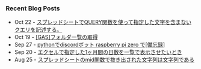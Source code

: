### Recent Blog Posts
<!-- feed start -->
- Oct 22 - [スプレッドシートでQUERY関数を使って指定した文字を含まないクエリを記述する。](https://qiita.com/nukokoi/items/63465c2b73a3127d6498)
- Oct 19 - [[GAS]フォルダ一覧の取得](https://qiita.com/nukokoi/items/209dfa37743c0d4550c5)
- Sep 27 - [pythonでdiscordボット raspberry pi zero で[備忘録]](https://qiita.com/nukokoi/items/126c3356c534f6a2433f)
- Sep 20 - [エクセルで指定した1ヶ月間の日数を一覧で表示させたいとき](https://qiita.com/nukokoi/items/b49bf308b05f623d78d0)
- Aug 25 - [スプレッドシートのmid関数で抜き出された文字列は文字列である](https://qiita.com/nukokoi/items/e1dc098d303aa43b8fc0)
<!-- feed end -->
